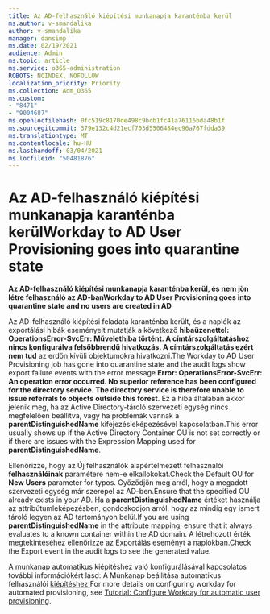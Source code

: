```yaml
---
title: Az AD-felhasználó kiépítési munkanapja karanténba kerül
ms.author: v-smandalika
author: v-smandalika
manager: dansimp
ms.date: 02/19/2021
audience: Admin
ms.topic: article
ms.service: o365-administration
ROBOTS: NOINDEX, NOFOLLOW
localization_priority: Priority
ms.collection: Adm_O365
ms.custom:
- "8471"
- "9004687"
ms.openlocfilehash: 0fc519c8170de498c9bcb1fc41a76116bda48b1f
ms.sourcegitcommit: 379e132c4d21ecf703d5506484ec96a767fdda39
ms.translationtype: MT
ms.contentlocale: hu-HU
ms.lasthandoff: 03/04/2021
ms.locfileid: "50481876"
---
```

# <a name="workday-to-ad-user-provisioning-goes-into-quarantine-state"></a><span data-ttu-id="78391-102">Az AD-felhasználó kiépítési munkanapja karanténba kerül</span><span class="sxs-lookup"><span data-stu-id="78391-102">Workday to AD User Provisioning goes into quarantine state</span></span>

<span data-ttu-id="78391-103">**Az AD-felhasználó kiépítési munkanapja karanténba kerül, és nem jön létre felhasználó az AD-ban**</span><span class="sxs-lookup"><span data-stu-id="78391-103">**Workday to AD User Provisioning goes into quarantine state and no users are created in AD**</span></span>

<span data-ttu-id="78391-104">Az AD-felhasználó kiépítési feladata karanténba került, és a naplók az exportálási hibák eseményeit mutatják a következő **hibaüzenettel: OperationsError-SvcErr: Művelethiba történt. A címtárszolgáltatáshoz nincs konfigurálva felsőbbrendű hivatkozás. A címtárszolgáltatás ezért nem tud** az erdőn kívüli objektumokra hivatkozni.</span><span class="sxs-lookup"><span data-stu-id="78391-104">The Workday to AD User Provisioning job has gone into quarantine state and the audit logs show export failure events with the error message **Error: OperationsError-SvcErr: An operation error occurred. No superior reference has been configured for the directory service. The directory service is therefore unable to issue referrals to objects outside this forest**.</span></span> <span data-ttu-id="78391-105">Ez a hiba általában akkor jelenik meg, ha az Active Directory-tároló szervezeti egység nincs megfelelően beállítva, vagy ha problémák vannak a **parentDistinguishedName** kifejezésleképezésével kapcsolatban.</span><span class="sxs-lookup"><span data-stu-id="78391-105">This error usually shows up if the Active Directory Container OU is not set correctly or if there are issues with the Expression Mapping used for **parentDistinguishedName**.</span></span>

<span data-ttu-id="78391-106">Ellenőrizze, hogy az Új felhasználók alapértelmezett felhasználói **felhasználóinak** paramétere nem-e elkallokokat.</span><span class="sxs-lookup"><span data-stu-id="78391-106">Check the Default OU for **New Users** parameter for typos.</span></span> <span data-ttu-id="78391-107">Győződjön meg arról, hogy a megadott szervezeti egység már szerepel az AD-ben.</span><span class="sxs-lookup"><span data-stu-id="78391-107">Ensure that the specified OU already exists in your AD.</span></span> <span data-ttu-id="78391-108">Ha a **parentDistinguishedName** értéket használja az attribútumleképezésben, gondoskodjon arról, hogy az mindig egy ismert tároló legyen az AD tartományon belül.</span><span class="sxs-lookup"><span data-stu-id="78391-108">If you are using **parentDistinguishedName** in the attribute mapping, ensure that it always evaluates to a known container within the AD domain.</span></span> <span data-ttu-id="78391-109">A létrehozott érték megtekintéséhez ellenőrizze az Exportálás eseményt a naplókban.</span><span class="sxs-lookup"><span data-stu-id="78391-109">Check the Export event in the audit logs to see the generated value.</span></span>

<span data-ttu-id="78391-110">A munkanap automatikus kiépítéshez való konfigurálásával kapcsolatos további információkért lásd: A Munkanap beállítása automatikus felhasználói [kiépítéshez.](https://docs.microsoft.com/azure/active-directory/saas-apps/workday-inbound-tutorial)</span><span class="sxs-lookup"><span data-stu-id="78391-110">For more details on configuring workday for automated provisioning, see [Tutorial: Configure Workday for automatic user provisioning](https://docs.microsoft.com/azure/active-directory/saas-apps/workday-inbound-tutorial).</span></span>

